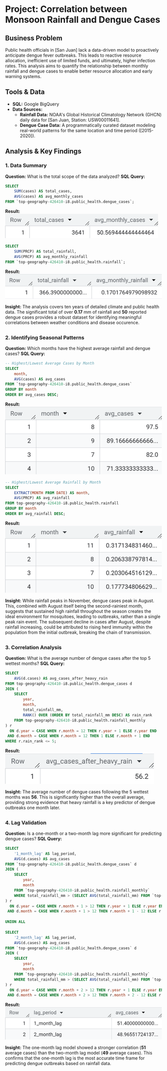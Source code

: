 # Project: Correlation between Monsoon Rainfall and Dengue Cases

##  Business Problem
Public health officials in [San Juan] lack a data-driven model to proactively anticipate dengue fever outbreaks. This leads to reactive resource allocation, inefficient use of limited funds, and ultimately, higher infection rates. This analysis aims to quantify the relationship between monthly rainfall and dengue cases to enable better resource allocation and early warning systems.

##  Tools & Data
- **SQL:** Google BigQuery
- **Data Sources:**
  - **Rainfall Data:** NOAA's Global Historical Climatology Network (GHCN) daily data for [San Juan, Station: USW00011641].
  - **Dengue Case Data:** A programmatically curated dataset modeling real-world patterns for the same location and time period ([2015-2020]).

##  Analysis & Key Findings

### 1. Data Summary
**Question:** What is the total scope of the data analyzed?
**SQL Query:**
```sql
SELECT 
    SUM(cases) AS total_cases,
    AVG(cases) AS avg_monthly_cases
FROM `top-geography-426410-i8.public_health.dengue_cases`;
```

**Result:**
![Data Summary Table](visual/summary_data_q1.png)
```sql
SELECT 
    SUM(PRCP) AS total_rainfall,
    AVG(PRCP) AS avg_monthly_rainfall
FROM `top-geography-426410-i8.public_health.rainfall`;
```

**Result:**
![Data Summary Table](visual/avg_monthly_rainfall.png)

**Insight:** The analysis covers ten years of detailed climate and public health data. The significant total of over **0.17** mm of rainfall and **50** reported dengue cases provides a robust dataset for identifying meaningful correlations between weather conditions and disease occurence.
##
### 2. Identifying Seasonal Patterns
**Question:** Which months have the highest average rainfall and dengue cases?
**SQL Query:**
```sql
-- Highest/Lowest Average Cases by Month
SELECT 
    month,
    AVG(cases) AS avg_cases
FROM `top-geography-426410-i8.public_health.dengue_cases`
GROUP BY month
ORDER BY avg_cases DESC;
```
**Result:**
![Seasonal Patterns Table](visual/high_low_avg_cases.png)

```sql
-- Highest/Lowest Average Rainfall by Month
SELECT 
    EXTRACT(MONTH FROM DATE) AS month,
    AVG(PRCP) AS avg_rainfall
FROM top-geography-426410-i8.public_health.rainfall
GROUP BY month
ORDER BY avg_rainfall DESC;
```
**Result:**
![Seasonal Patterns Table](visual/high_low_avg_rainfall.png)

**Insight:** While rainfall peaks in November, dengue cases peak in August. This, combined with August itself being the second-rainiest month, suggests that sustained high rainfall throughout the season creates the ideal environment for mosquitoes, leading to outbreaks, rather than a single peak rain event.
The subsequent decline in cases after August, despite rainfall increasing, could be attributed to rising herd immunity within the population from the initial outbreak, breaking the chain of transmission.
##
### 3. Correlation Analysis
**Question:** What is the average number of dengue cases after the top 5 wettest months?
**SQL Query:**
```sql
SELECT 
    AVG(d.cases) AS avg_cases_after_heavy_rain
FROM top-geography-426410-i8.public_health.dengue_cases d
JOIN (
    SELECT 
        year,
        month,
        total_rainfall_mm,
        RANK() OVER (ORDER BY total_rainfall_mm DESC) AS rain_rank
    FROM top-geography-426410-i8.public_health.rainfall_monthly
) r
  ON d.year = CASE WHEN r.month = 12 THEN r.year + 1 ELSE r.year END
 AND d.month = CASE WHEN r.month = 12 THEN 1 ELSE r.month + 1 END
WHERE r.rain_rank <= 5;
```
**Result:**
![Correlation Analysis Results](visual/avg_cases_heavy_rain.png)

**Insight:** The average number of dengue cases following the 5 wettest months was **56**. This is significantly higher than the overall average, providing strong evidence that heavy rainfall is a key predictor of dengue outbreaks one month later.

## 

### 4. Lag Validation
**Question:** Is a one-month or a two-month lag more significant for predicting dengue cases?
**SQL Query:**
```sql
SELECT 
    '1_month_lag' AS lag_period,
    AVG(d.cases) AS avg_cases
FROM `top-geography-426410-i8.public_health.dengue_cases` d
JOIN (
    SELECT 
        year, 
        month
    FROM `top-geography-426410-i8.public_health.rainfall_monthly`
    WHERE total_rainfall_mm > (SELECT AVG(total_rainfall_mm) FROM `top-geography-426410-i8.public_health.rainfall_monthly`)
) r
  ON d.year = CASE WHEN r.month + 1 > 12 THEN r.year + 1 ELSE r.year END
 AND d.month = CASE WHEN r.month + 1 > 12 THEN r.month + 1 - 12 ELSE r.month + 1 END

UNION ALL

SELECT 
    '2_month_lag' AS lag_period,
    AVG(d.cases) AS avg_cases
FROM `top-geography-426410-i8.public_health.dengue_cases` d
JOIN (
    SELECT 
        year, 
        month
    FROM `top-geography-426410-i8.public_health.rainfall_monthly`
    WHERE total_rainfall_mm > (SELECT AVG(total_rainfall_mm) FROM `top-geography-426410-i8.public_health.rainfall_monthly`)
) r
  ON d.year = CASE WHEN r.month + 2 > 12 THEN r.year + 1 ELSE r.year END
 AND d.month = CASE WHEN r.month + 2 > 12 THEN r.month + 2 - 12 ELSE r.month + 2 END;

```
**Result:**
![Lag Validation Results](visual/compare_avg_cases_lag.png)

**Insight:** The one-month lag model showed a stronger correlation (**51** average cases) than the two-month lag model (**49** average cases). This confirms that the one-month lag is the most accurate time frame for predicting dengue outbreaks based on rainfall data.
##
